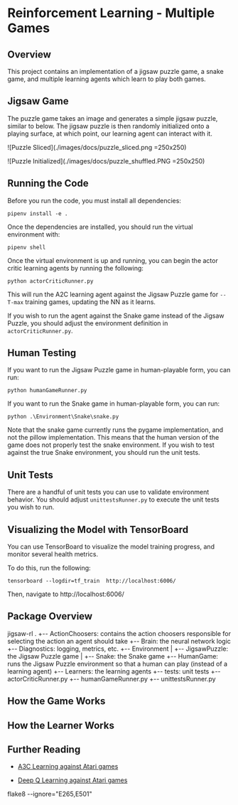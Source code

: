 # Reinforcement Learning - Multiple Games

## Overview 

This project contains an implementation of a jigsaw puzzle game, a snake game, and multiple learning agents which learn to play both games.

## Jigsaw Game 

The puzzle game takes an image and generates a simple jigsaw puzzle, similar to below. The jigsaw puzzle is then randomly initialized onto a playing surface, at which point, our learning agent can interact with it. 

![Puzzle Sliced](./images/docs/puzzle_sliced.png =250x250)

![Puzzle Initialized](./images/docs/puzzle_shuffled.PNG =250x250)


## Running the Code 

Before you run the code, you must install all dependencies: 

`pipenv install -e .` 

Once the dependencies are installed, you should run the virtual environment with: 

`pipenv shell`



Once the virtual environment is up and running, you can begin the actor critic learning agents by running the following: 

`python actorCriticRunner.py` 

This will run the A2C learning agent against the Jigsaw Puzzle game for `--T-max` training games, updating the NN as it learns. 

If you wish to run the agent against the Snake game instead of the Jigsaw Puzzle, you should adjust the environment definition in `actorCriticRunner.py`. 


## Human Testing

If you want to run the Jigsaw Puzzle game in human-playable form, you can run: 

`python humanGameRunner.py` 


If you want to run the Snake game in human-playable form, you can run: 

`python .\Environment\Snake\snake.py`

Note that the snake game currently runs the pygame implementation, and not the pillow implementation. This means that the human version of the game does not properly test the snake environment. If you wish to test against the true Snake environment, you should run the unit tests. 


## Unit Tests 

There are a handful of unit tests you can use to validate environment behavior. You should adjust `unittestsRunner.py` to execute the unit tests you wish to run. 


## Visualizing the Model with TensorBoard 

You can use TensorBoard to visualize the model training progress, and monitor several health metrics. 

To do this, run the following: 

    tensorboard --logdir=tf_train  http://localhost:6006/

Then, navigate to http://localhost:6006/


## Package Overview 

jigsaw-rl
.
+-- ActionChoosers: contains the action choosers responsible for selecting the action an agent should take 
+-- Brain: the neural network logic 
+-- Diagnostics: logging, metrics, etc. 
+-- Environment
|   +-- JigsawPuzzle: the Jigsaw Puzzle game 
|   +-- Snake: the Snake game 
+-- HumanGame: runs the Jigsaw Puzzle environment so that a human can play (instead of a learning agent)
+-- Learners: the learning agents
+-- tests: unit tests 
+-- actorCriticRunner.py
+-- humanGameRunner.py
+-- unittestsRunner.py


## How the Game Works 


## How the Learner Works 


## Further Reading 

* [A3C Learning against Atari games](https://arxiv.org/pdf/1602.01783v1.pdf)


* [Deep Q Learning against Atari games](https://www.cs.toronto.edu/~vmnih/docs/dqn.pdf)


flake8 --ignore="E265,E501"